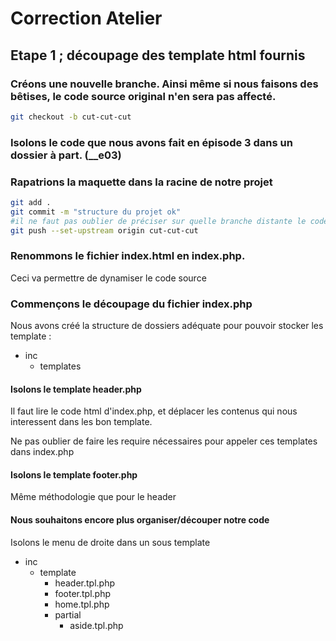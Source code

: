 # Correction Atelier

## Etape 1 ; découpage des template html fournis


### Créons une nouvelle branche. Ainsi même si nous faisons des bêtises, le code source original n'en sera pas affecté.

```sh
git checkout -b cut-cut-cut
```

### Isolons le code que nous avons fait en épisode 3 dans un dossier à part. (__e03)


### Rapatrions la maquette dans la racine de notre projet
```sh
git add .
git commit -m "structure du projet ok"
#il ne faut pas oublier de préciser sur quelle branche distante le code sera poussé (a faire seulement la première fois que l'on pousse une nouvelle branche)
git push --set-upstream origin cut-cut-cut
```

### Renommons le fichier index.html en index.php.
Ceci va permettre de dynamiser le code source

### Commençons le découpage du fichier index.php

Nous avons créé la structure de dossiers adéquate pour pouvoir stocker les template :
- inc
    - templates

#### Isolons le template header.php
Il faut lire le code html d'index.php, et déplacer les contenus qui nous interessent dans les bon template.

Ne pas oublier de faire les require nécessaires pour appeler ces templates dans index.php
#### Isolons le template footer.php
Même méthodologie que pour le header

#### Nous souhaitons encore plus organiser/découper notre code
Isolons le menu de droite dans un sous template
- inc
    - template
        - header.tpl.php
        - footer.tpl.php
        - home.tpl.php
        - partial
            - aside.tpl.php




